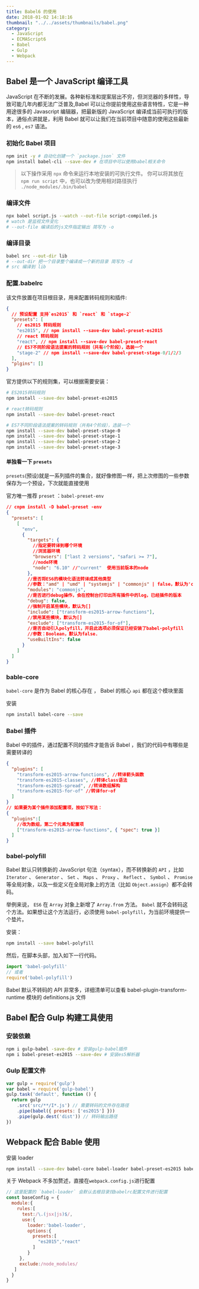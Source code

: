 ```yaml
---
title: Babel6 的使用
date: 2018-01-02 14:18:16
thumbnail: "../../assets/thumbnails/babel.png"
category:
  - JavaScript
  - ECMAScript6
  - Babel
  - Gulp
  - Webpack
---
```


## Babel 是一个 JavaScript 编译工具

JavaScript 在不断的发展。各种新标准和提案层出不穷，但浏览器的多样性，导致可能几年内都无法广泛普及,Babel 可以让你提前使用这些语言特性，它是一种用途很多的 Javascript 编辑器，把最新版的 JavaScript 编译成当前可执行的版本，通俗点讲就是，利用 Babel 就可以让我们在当前项目中随意的使用这些最新的 `es6` , `es7` 语法。

### 初始化 Babel 项目

```bash
npm init -y # 自动化创建一个 `package.json` 文件
npm install babel-cli --save-dev # 在项目中可以使用babel相关命令
```

> 以下操作采用 `npx` 命令来运行本地安装的可执行文件。 你可以将其放在 `npm run script` 中，也可以改为使用相对路径执行 `./node_modules/.bin/babel`

### 编译文件

```bash
npx babel script.js --watch --out-file script-compiled.js
# watch 是监视文件变化
# --out-file 编译后的js文件指定输出 简写为 -o
```

### 编译目录

```bash
babel src --out-dir lib
# --out-dir 把一个目录整个编译成一个新的目录 简写为 -d
# src 编译到 lib
```

### 配置.babelrc

该文件放置在项目根目录，用来配置转码规则和插件:

```json
{
  // 预设配置 支持`es2015` 和 `react` 和 `stage-2`
  "presets": [
    // es2015 转码规则
    "es2015", // npm install --save-dev babel-preset-es2015
    // react 转码规则
    "react", // npm install --save-dev babel-preset-react
    // ES7不同阶段语法提案的转码规则（共有4个阶段），选装一个
    "stage-2" // npm install --save-dev babel-preset-stage-0/1/2/3
  ],
  "plgins": []
}
```

官方提供以下的规则集，可以根据需要安装：

```bash
# ES2015转码规则
npm install --save-dev babel-preset-es2015

# react转码规则
npm install --save-dev babel-preset-react

# ES7不同阶段语法提案的转码规则（共有4个阶段），选装一个
npm install --save-dev babel-preset-stage-0
npm install --save-dev babel-preset-stage-1
npm install --save-dev babel-preset-stage-2
npm install --save-dev babel-preset-stage-3
```

#### 单独看一下 `presets`

`presets`(预设)就是一系列插件的集合，就好像修图一样，把上次修图的一些参数保存为一个预设，下次就能直接使用

官方唯一推荐 `preset` ：`babel-preset-env`

```json
// cnpm install -D babel-preset -env
{
  "presets": [
    [
      "env",
      {
        "targets": {
          //指定要转译到哪个环境
          //浏览器环境
          "browsers": ["last 2 versions", "safari >= 7"],
          //node环境
          "node": "6.10" //"current"  使用当前版本的node
        },
        //是否将ES6的模块化语法转译成其他类型
        //参数："amd" | "umd" | "systemjs" | "commonjs" | false，默认为'commonjs'
        "modules": "commonjs",
        //是否进行debug操作，会在控制台打印出所有插件中的log，已经插件的版本
        "debug": false,
        //强制开启某些模块，默认为[]
        "include": ["transform-es2015-arrow-functions"],
        //禁用某些模块，默认为[]
        "exclude": ["transform-es2015-for-of"],
        //是否自动引入polyfill，开启此选项必须保证已经安装了babel-polyfill
        //参数：Boolean，默认为false.
        "useBuiltIns": false
      }
    ]
  ]
}
```

### bable-core

`babel-core` 是作为 Babel 的核心存在 ， Babel 的核心 `api` 都在这个模块里面

安装

```bash
npm install babel-core --save
```

### Babel 插件

Babel 中的插件，通过配置不同的插件才能告诉 Babel ，我们的代码中有哪些是需要转译的

```json
{
  "plugins": [
    "transform-es2015-arrow-functions", //转译箭头函数
    "transform-es2015-classes", //转译class语法
    "transform-es2015-spread", //转译数组解构
    "transform-es2015-for-of" //转译for-of
  ]
}
// 如果要为某个插件添加配置项，按如下写法：
{
  "plugins":[
    //改为数组，第二个元素为配置项
    ["transform-es2015-arrow-functions", { "spec": true }]
  ]
}
```

### babel-polyfill

Babel 默认只转换新的 JavaScript 句法（syntax），而不转换新的 `API` ，比如 `Iterator` 、 `Generator` 、 `Set` 、 `Maps` 、 `Proxy` 、 `Reflect` 、 `Symbol` 、 `Promise` 等全局对象，以及一些定义在全局对象上的方法（比如 `Object.assign`）都不会转码。

举例来说， `ES6` 在 `Array` 对象上新增了 `Array.from` 方法。 `Babel` 就不会转码这个方法。如果想让这个方法运行，必须使用 `babel-polyfill`，为当前环境提供一个垫片。

安装：

```bash
npm install --save babel-polyfill
```

然后，在脚本头部，加入如下一行代码。

```js
import 'babel-polyfill'
// 或者
require('babel-polyfill')
```

Babel 默认不转码的 API 非常多，详细清单可以查看 babel-plugin-transform-runtime 模块的 definitions.js 文件

## Babel 配合 Gulp 构建工具使用

### 安装依赖

```bash
npm i gulp-babel -save-dev # 安装gulp-babel插件
npm i babel-preset-es2015 --save-dev # 安装es5解析器
```

### Gulp 配置文件

```js
var gulp = require('gulp')
var babel = require('gulp-babel')
gulp.task('default', function () {
  return gulp
    .src('src/**/I*.js') // 需要转码的文件存在路径
    .pipe(babel({ presets: ['es2015'] }))
    .pipe(gulp.dest('dist')) // 转码输出路径
})
```

## Webpack 配合 Bable 使用

安装 loader

```bash
npm install --save-dev babel-core babel-loader babel-preset-es2015 babel-preset-react
```

关于 Webpack 不多加赘述，直接在`webpack.config.js`进行配置

```js
// 这里配置的 `babel-loader` 会默认去根目录找babelrc配置文件进行配置
const baseConfig = {
  module:{
    rules:[
      test:/\.(jsx|js)$/,
      use:{
        loader:'babel-loader',
        options:{
          presets:[
            "es2015","react"
          ]
        }
     },
     exclude:/node_modules/
   ]
  }
}
```
